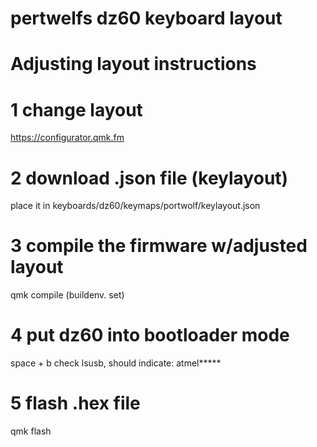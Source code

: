 # pertwelfs dz60 keyboard layout

# Adjusting layout instructions

# 1 change layout
https://configurator.qmk.fm
# 2 download .json file (keylayout)
place it in keyboards/dz60/keymaps/portwolf/keylayout.json
# 3 compile the firmware w/adjusted layout
qmk compile (buildenv. set)
# 4 put dz60 into bootloader mode 
space + b
check lsusb, should indicate: atmel*****
# 5 flash .hex file
qmk flash



